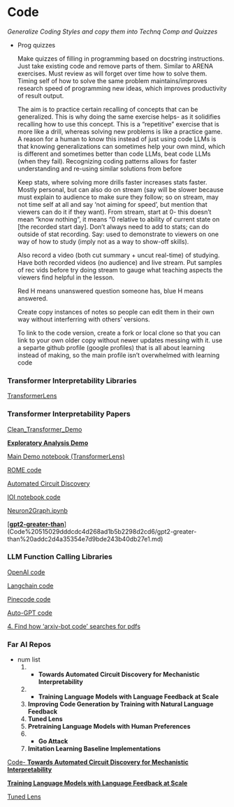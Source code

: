 # Code

*Generalize Coding Styles and copy them into Technq Comp and Quizzes*

- Prog quizzes
    
    Make quizzes of filling in programming based on docstring instructions. Just take existing code and remove parts of them. Similar to ARENA exercises. Must review as will forget over time how to solve them. Timing self of how to solve the same problem maintains/improves research speed of programming new ideas, which improves productivity of result output.
    
    The aim is to practice certain recalling of concepts that can be generalized. This is why doing the same exercise helps- as it solidifies recalling how to use this concept. This is a “repetitive” exercise that is more like a drill, whereas solving new problems is like a practice game. A reason for a human to know this instead of just using code LLMs is that knowing generalizations can sometimes help your own mind, which is different and sometimes better than code LLMs, beat code LLMs (when they fail). Recognizing coding patterns allows for faster understanding and re-using similar solutions from before
    
    Keep stats, where solving more drills faster increases stats faster. Mostly personal, but can also do on stream (say will be slower because must explain to audience to make sure they follow; so on stream, may not time self at all and say ‘not aiming for speed’, but mention that viewers can do it if they want). From stream, start at 0- this doesn’t mean “know nothing”, it means “0 relative to ability of current state on [the recorded start day]. Don’t always need to add to stats; can do outside of stat recording. Say: used to demonstrate to viewers on one way of how to study (imply not as a way to show-off skills).
    
    Also record a video (both cut summary + uncut real-time) of studying. Have both recorded videos (no audience) and live stream. Put samples of rec vids before try doing stream to gauge what teaching aspects the viewers find helpful in the lesson.
    
    Red H means unanswered question someone has, blue H means answered.
    
    Create copy instances of notes so people can edit them in their own way without interferring with others’ versions.
    
    To link to the code version, create a fork or local clone so that you can link to your own older copy without newer updates messing with it. use a separte github profile (google profiles) that is all about learning instead of making, so the main profile isn’t overwhelmed with learning code
    

### Transformer Interpretability Libraries

[TransformerLens](Code%20515029dddcdc4d268ad1b5b2298d2cd6/TransformerLens%2005e38f613a6e40a9a4ff9cb380d5ab86.md)

### Transformer Interpretability Papers

[Clean_Transformer_Demo](Code%20515029dddcdc4d268ad1b5b2298d2cd6/Clean_Transformer_Demo%20ef4d8370035c45259b85ba23e44e95c6.md)

[**Exploratory Analysis Demo**](Code%20515029dddcdc4d268ad1b5b2298d2cd6/Exploratory%20Analysis%20Demo%20c61288d8f11b45d993c796ec28a62132.md)

[Main Demo notebook (TransformerLens)](Code%20515029dddcdc4d268ad1b5b2298d2cd6/Main%20Demo%20notebook%20(TransformerLens)%20daaafedc55154a56b549f832a01b119a.md)

[ROME code](Code%20515029dddcdc4d268ad1b5b2298d2cd6/ROME%20code%20ceb982344bb048c58c9ff04af5cd98ba.md) 

[Automated Circuit Discovery](Code%20515029dddcdc4d268ad1b5b2298d2cd6/Automated%20Circuit%20Discovery%2078c36eb7aa084d7db89fa74016e83d3e.md)

[IOI notebook code](Code%20515029dddcdc4d268ad1b5b2298d2cd6/IOI%20notebook%20code%20fde870610bf0467ca455bcfc8a526f37.md)

[Neuron2Graph.ipynb](Code%20515029dddcdc4d268ad1b5b2298d2cd6/Neuron2Graph%20ipynb%201194a0bf97744b3ab86b19fc9d0bbd06.md)

[[**gpt2-greater-than**](https://github.com/hannamw/gpt2-greater-than)](Code%20515029dddcdc4d268ad1b5b2298d2cd6/gpt2-greater-than%20addc2d4a35354e7d9bde243b40db27e1.md)

### LLM Function Calling Libraries

[OpenAI code](Code%20515029dddcdc4d268ad1b5b2298d2cd6/OpenAI%20code%206270bc9091284be295e7b0ab46094d63.md) 

[Langchain code](Code%20515029dddcdc4d268ad1b5b2298d2cd6/Langchain%20code%20e223dfc86c0c4a0db81b3def927b362e.md) 

[Pinecode code](Code%20515029dddcdc4d268ad1b5b2298d2cd6/Pinecode%20code%20f544b8f307744d6c89062a174b2b1118.md) 

[Auto-GPT code](Code%20515029dddcdc4d268ad1b5b2298d2cd6/Auto-GPT%20code%20d093a96c03094b64b2e356af401923c4.md) 

[4. Find how ‘arxiv-bot code’ searches for pdfs](https://www.notion.so/4-Find-how-arxiv-bot-code-searches-for-pdfs-519c75e8c3da41799f69e537974d0d3e?pvs=21) 

### Far AI Repos

- num list
    1. * **Towards Automated Circuit Discovery for Mechanistic Interpretability**
    2. * **Training Language Models with Language Feedback at Scale**
    3. **Improving Code Generation by Training with Natural Language Feedback**
    4. **Tuned Lens**
    5. **Pretraining Language Models with Human Preferences**
    6. * **Go Attack**
    7. **Imitation Learning Baseline Implementations**

[Code- **Towards Automated Circuit Discovery for Mechanistic Interpretability**](Code%20515029dddcdc4d268ad1b5b2298d2cd6/Code-%20Towards%20Automated%20Circuit%20Discovery%20for%20Mech%20999dfd3c865a403399259ca69c0ae375.md)

[**Training Language Models with Language Feedback at Scale**](Code%20515029dddcdc4d268ad1b5b2298d2cd6/Training%20Language%20Models%20with%20Language%20Feedback%20at%20ba6d170069d145179c7021aa8c5456e5.md)

[Tuned Lens](Code%20515029dddcdc4d268ad1b5b2298d2cd6/Tuned%20Lens%205cc49786630844ea94feb8e2efc85969.md)